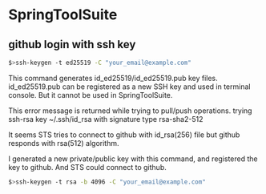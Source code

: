 # SpringToolSuite

## github login with ssh key

```bash
$>ssh-keygen -t ed25519 -C "your_email@example.com"
```
This command generates id_ed25519/id_ed25519.pub key files.
id_ed25519.pub can be registered as a new SSH key and used in terminal console. But it cannot be used in SpringToolSuite.

This error message is returned while trying to pull/push operations.
trying ssh-rsa key ~/.ssh/id_rsa with signature type rsa-sha2-512

It seems STS tries to connect to github with id_rsa(256) file but github responds with rsa(512) algorithm. 

I generated a new private/public key with this command, and registered the key to github. And STS could connect to github.
```bash
$>ssh-keygen -t rsa -b 4096 -C "your_email@example.com"
```
